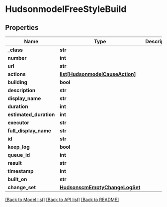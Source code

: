 # HudsonmodelFreeStyleBuild

## Properties
Name | Type | Description | Notes
------------ | ------------- | ------------- | -------------
**_class** | **str** |  | [optional] 
**number** | **int** |  | [optional] 
**url** | **str** |  | [optional] 
**actions** | [**list[HudsonmodelCauseAction]**](HudsonmodelCauseAction.md) |  | [optional] 
**building** | **bool** |  | [optional] 
**description** | **str** |  | [optional] 
**display_name** | **str** |  | [optional] 
**duration** | **int** |  | [optional] 
**estimated_duration** | **int** |  | [optional] 
**executor** | **str** |  | [optional] 
**full_display_name** | **str** |  | [optional] 
**id** | **str** |  | [optional] 
**keep_log** | **bool** |  | [optional] 
**queue_id** | **int** |  | [optional] 
**result** | **str** |  | [optional] 
**timestamp** | **int** |  | [optional] 
**built_on** | **str** |  | [optional] 
**change_set** | [**HudsonscmEmptyChangeLogSet**](HudsonscmEmptyChangeLogSet.md) |  | [optional] 

[[Back to Model list]](../README.md#documentation-for-models) [[Back to API list]](../README.md#documentation-for-api-endpoints) [[Back to README]](../README.md)


